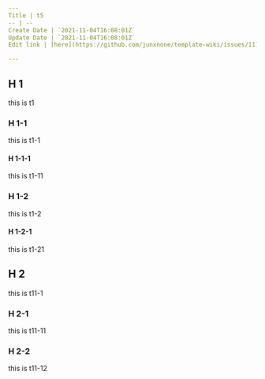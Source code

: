 ```yaml
---
Title | t5
-- | --
Create Date | `2021-11-04T16:08:01Z`
Update Date | `2021-11-04T16:08:01Z`
Edit link | [here](https://github.com/junxnone/template-wiki/issues/11)

---
```

## H 1
this is t1

### H 1-1
this is t1-1

#### H 1-1-1
this is t1-11

### H 1-2
this is t1-2

#### H 1-2-1
this is t1-21

## H 2
this is t11-1

### H 2-1
this is t11-11

### H 2-2
this is t11-12

